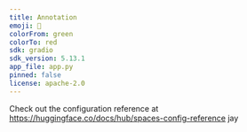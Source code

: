 ```yaml
---
title: Annotation
emoji: 🏃
colorFrom: green
colorTo: red
sdk: gradio
sdk_version: 5.13.1
app_file: app.py
pinned: false
license: apache-2.0
---
```


Check out the configuration reference at https://huggingface.co/docs/hub/spaces-config-reference
jay
